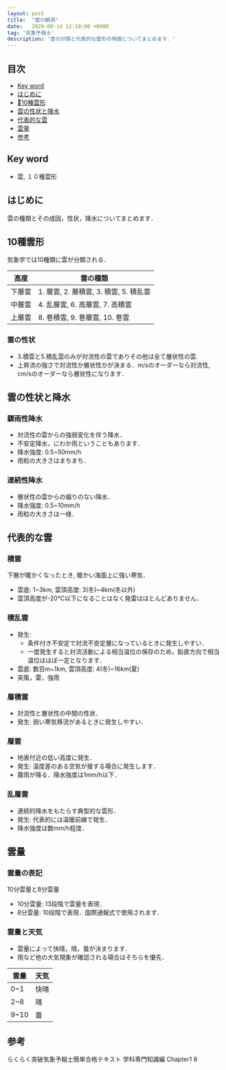 ```yaml
---
layout: post
title:  "雲の観測"
date:   2020-09-14 12:10:00 +0900
tag: '気象予報士'
description: '雲の分類と代表的な雲形の特徴についてまとめます．'
---
```


## 目次
- [Key word](#key-word)
- [はじめに](#はじめに)
- [10種雲形](#10種雲形)
- [雲の性状と降水](#雲の性状と降水)
- [代表的な雲](#代表的な雲)
- [雲量](#雲量)
- [参考](#参考)

## Key word
- 雲, １０種雲形

## はじめに
雲の種類とその成因，性状，降水についてまとめます．

## 10種雲形
気象学では10種類に雲が分類される．

|高度|雲の種類|
|---|---|
|下層雲|1. 層雲, 2. 層積雲, 3. 積雲, 5. 積乱雲|
|中層雲|4. 乱層雲, 6. 高層雲, 7. 高積雲|
|上層雲|8. 巻積雲, 9. 巻層雲, 10. 巻雲|

### 雲の性状
- 3.積雲と5.積乱雲のみが対流性の雲でありその他は全て層状性の雲.
- 上昇流の強さで対流性か層状性かが決まる．m/sのオーダーなら対流性, cm/sのオーダーなら層状性になります．


## 雲の性状と降水
### 驟雨性降水
- 対流性の雲からの強弱変化を伴う降水．
- 不安定降水，にわか雨ということもあります．
- 降水強度: 0.5~50mm/h
- 雨粒の大きさはまちまち．

### 連続性降水
- 層状性の雲からの偏りのない降水．
- 降水強度: 0.5~10mm/h
- 雨粒の大きさは一様．

## 代表的な雲
### 積雲
下層が暖かくなったとき, 暖かい海面上に強い寒気．

- 雲底: 1~3km, 雲頂高度: 3(冬)~4km(冬以外)
- 雲頂高度が-20°C以下になることはなく発雷はほとんどありません．

### 積乱雲
- 発生:
  - 条件付き不安定で対流不安定層になっているときに発生しやすい．
  - 一度発生すると対流活動による相当温位の保存のため，鉛直方向で相当温位はほぼ一定となります．
- 雲底: 数百m~1km, 雲頂高度: 4(冬)~16km(夏)
- 突風，雷，強雨

### 層積雲
- 対流性と層状性の中間の性状．
- 発生: 弱い寒気移流があるときに発生しやすい．

### 層雲
- 地表付近の低い高度に発生．
- 発生: 温度差のある空気が接する場合に発生します．
- 霧雨が降る．降水強度は1mm/h以下．

### 乱層雲
- 連続的降水をもたらす典型的な雲形．
- 発生: 代表的には温暖前線で発生．
- 降水強度は数mm/h程度．

## 雲量
### 雲量の表記
10分雲量と8分雲量
- 10分雲量: 13段階で雲量を表現．
- 8分雲量: 10段階で表現．国際通報式で使用されます．

### 雲量と天気
- 雲量によって快晴，晴，曇が決まります．
- 雨など他の大気現象が確認される場合はそちらを優先．

|雲量|天気|
|---|---|
|0~1|快晴|
|2~8|晴|
|9~10|曇|

## 参考
らくらく突破気象予報士簡単合格テキスト 学科専門知識編 Chapter1 8
